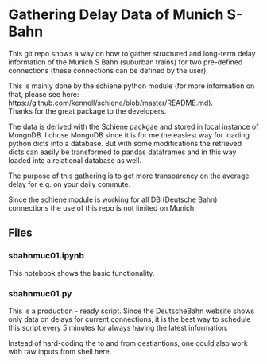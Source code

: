 # Gathering Delay Data of Munich S-Bahn

This git repo shows a way on how to gather structured and long-term delay information of the Munich S Bahn (suburban trains) for two pre-defined connections (these connections can be defined by the user).

This is mainly done by the schiene python module (for more information on that, please see here: https://github.com/kennell/schiene/blob/master/README.md). \
Thanks for the great package to the developers.

The data is derived with the Schiene packgae and stored in local instance of MongoDB. I chose MongoDB since it is for me the easiest way for loading python dicts into a database.
But with some modifications the retrieved dicts can easily be transformed to pandas dataframes and in this way loaded into a relational database as well.

The purpose of this gathering is to get more transparency on the average delay for e.g. on your daily commute.

Since the schiene module is working for all DB (Deutsche Bahn) connections the use of this repo is not limited on Munich.


## Files

### sbahnmuc01.ipynb
This notebook shows the basic functionality.

### sbahnmuc01.py
This is a production - ready script. Since the DeutscheBahn website shows only data on delays for current connections, it is the best way to schedule this script every 5 minutes for always having the latest information.

Instead of hard-coding the to and from destiantions, one could also work with raw inputs from shell here.
